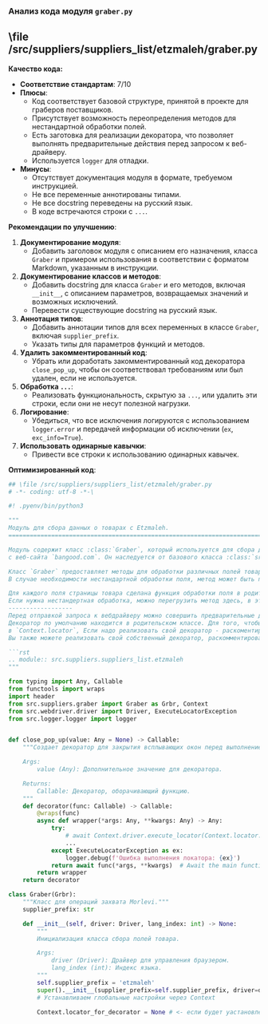 ### **Анализ кода модуля `graber.py`**

## \file /src/suppliers/suppliers_list/etzmaleh/graber.py

**Качество кода:**

- **Соответствие стандартам**: 7/10
- **Плюсы**:
    - Код соответствует базовой структуре, принятой в проекте для граберов поставщиков.
    - Присутствует возможность переопределения методов для нестандартной обработки полей.
    - Есть заготовка для реализации декоратора, что позволяет выполнять предварительные действия перед запросом к веб-драйверу.
    - Используется `logger` для отладки.
- **Минусы**:
    - Отсутствует документация модуля в формате, требуемом инструкцией.
    - Не все переменные аннотированы типами.
    - Не все docstring переведены на русский язык.
    - В коде встречаются строки с `...`.

**Рекомендации по улучшению**:

1.  **Документирование модуля**:
    - Добавить заголовок модуля с описанием его назначения, класса `Graber` и примером использования в соответствии с форматом Markdown, указанным в инструкции.
2.  **Документирование классов и методов**:
    - Добавить docstring для класса `Graber` и его методов, включая `__init__`, с описанием параметров, возвращаемых значений и возможных исключений.
    - Перевести существующие docstring на русский язык.
3.  **Аннотация типов**:
    - Добавить аннотации типов для всех переменных в классе `Graber`, включая `supplier_prefix`.
    - Указать типы для параметров функций и методов.
4.  **Удалить закомментированный код**:
    - Убрать или доработать закомментированный код декоратора `close_pop_up`, чтобы он соответствовал требованиям или был удален, если не используется.
5.  **Обработка `...`**:
    - Реализовать функциональность, скрытую за `...`, или удалить эти строки, если они не несут полезной нагрузки.
6.  **Логирование**:
    - Убедиться, что все исключения логируются с использованием `logger.error` и передачей информации об исключении (`ex`, `exc_info=True`).
7.  **Использовать одинарные кавычки**:
    - Привести все строки к использованию одинарных кавычек.

**Оптимизированный код**:

```python
## \file /src/suppliers/suppliers_list/etzmaleh/graber.py
# -*- coding: utf-8 -*-\

#! .pyenv/bin/python3

"""
Модуль для сбора данных о товарах с Etzmaleh.
=========================================================================================

Модуль содержит класс :class:`Graber`, который используется для сбора данных о товарах
с веб-сайта `bangood.com`. Он наследуется от базового класса :class:`src.suppliers.graber.Graber`.

Класс `Graber` предоставляет методы для обработки различных полей товара на странице.
В случае необходимости нестандартной обработки поля, метод может быть переопределен.

Для каждого поля страницы товара сделана функция обработки поля в родительском `Graber`.
Если нужна нестандертная обработка, можно перегрузить метод здесь, в этом классе.
------------------
Перед отправкой запроса к вебдрайверу можно совершить предварительные действия через декоратор.
Декоратор по умолчанию находится в родительском классе. Для того, чтобы декоратор сработал надо передать значение
в `Context.locator`, Если надо реализовать свой декоратор - раскоментируйте строки с декоратором и переопределите его поведение.
Вы также можете реализовать свой собственный декоратор, раскомментировав соответствующие строки кода

```rst
.. module:: src.suppliers.suppliers_list.etzmaleh
"""

from typing import Any, Callable
from functools import wraps
import header
from src.suppliers.graber import Graber as Grbr, Context
from src.webdriver.driver import Driver, ExecuteLocatorException
from src.logger.logger import logger


def close_pop_up(value: Any = None) -> Callable:
    """Создает декоратор для закрытия всплывающих окон перед выполнением основной логики функции.

    Args:
        value (Any): Дополнительное значение для декоратора.

    Returns:
        Callable: Декоратор, оборачивающий функцию.
    """
    def decorator(func: Callable) -> Callable:
        @wraps(func)
        async def wrapper(*args: Any, **kwargs: Any) -> Any:
            try:
                # await Context.driver.execute_locator(Context.locator.close_pop_up)  # Await async pop-up close
                ...
            except ExecuteLocatorException as ex:
                logger.debug(f'Ошибка выполнения локатора: {ex}')
            return await func(*args, **kwargs)  # Await the main function
        return wrapper
    return decorator

class Graber(Grbr):
    """Класс для операций захвата Morlevi."""
    supplier_prefix: str

    def __init__(self, driver: Driver, lang_index: int) -> None:
        """
        Инициализация класса сбора полей товара.

        Args:
            driver (Driver): Драйвер для управления браузером.
            lang_index (int): Индекс языка.
        """
        self.supplier_prefix = 'etzmaleh'
        super().__init__(supplier_prefix=self.supplier_prefix, driver=driver, lang_index=lang_index)
        # Устанавливаем глобальные настройки через Context

        Context.locator_for_decorator = None # <- если будет уастановлено значение - то оно выполнится в декораторе `@close_pop_up`